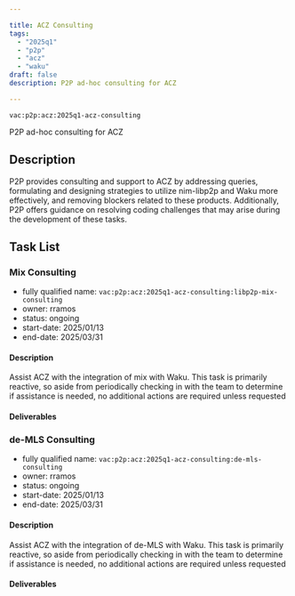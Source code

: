 ```yaml
---

title: ACZ Consulting
tags:
  - "2025q1"
  - "p2p"
  - "acz"
  - "waku"
draft: false
description: P2P ad-hoc consulting for ACZ

---
```


`vac:p2p:acz:2025q1-acz-consulting`

P2P ad-hoc consulting for ACZ

## Description

P2P provides consulting and support to ACZ by addressing queries,
formulating and designing strategies to utilize nim-libp2p and Waku more effectively,
and removing blockers related to these products.
Additionally, P2P offers guidance on resolving coding challenges that may arise during the development of these tasks.

## Task List

### Mix Consulting

* fully qualified name: `vac:p2p:acz:2025q1-acz-consulting:libp2p-mix-consulting`
* owner: rramos
* status: ongoing
* start-date: 2025/01/13
* end-date: 2025/03/31

#### Description
Assist ACZ with the integration of mix with Waku. This task is primarily reactive, so aside from periodically checking in with the team to determine if assistance is needed, no additional actions are required unless requested

#### Deliverables

### de-MLS Consulting

* fully qualified name: `vac:p2p:acz:2025q1-acz-consulting:de-mls-consulting`
* owner: rramos
* status: ongoing
* start-date: 2025/01/13
* end-date: 2025/03/31

#### Description
Assist ACZ with the integration of de-MLS with Waku. This task is primarily reactive, so aside from periodically checking in with the team to determine if assistance is needed, no additional actions are required unless requested

#### Deliverables
